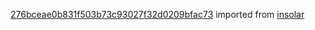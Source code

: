 [276bceae0b831f503b73c93027f32d0209bfac73](https://github.com/insolar/insolar/commit/276bceae0b831f503b73c93027f32d0209bfac73) imported from [insolar](https://github.com/insolar/insolar)
